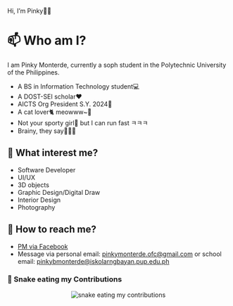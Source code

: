 Hi, I’m Pinky👋😊

# 📫 Who am I?
I am Pinky Monterde, currently a soph student in the Polytechnic University of the Philippines.
- A BS in Information Technology student💻​
- A DOST-SEI scholar​​❤️​
- AICTS Org President S.Y. 2024📝
- A cat lover​​🐈 meowww~🐾​
- Not your sporty girl🤫 but I can run fast ㅋㅋㅋ
- Brainy, they say🤷🏻‍♀️

## 👀 What interest me?
- Software Developer
- UI/UX
- 3D objects
- Graphic Design/Digital Draw
- Interior Design
- Photography

## 💬 How to reach me?
- [PM via Facebook](https://web.facebook.com/mspinkymonterde/)
- Message via
  personal email: pinkymonterde.ofc@gmail.com or
  school email: pinkybmonterde@iskolarngbayan.pup.edu.ph

### 🐍 Snake eating my Contributions

<div align="center">
  <picture>
    <source media="(prefers-color-scheme: dark)" srcset="https://raw.githubusercontent.com/mspinkymonterde/mspinkymonterde/output/github-contribution-grid-snake-dark.svg" />
    <source media="(prefers-color-scheme: light)" srcset="https://raw.githubusercontent.com/mspinkymonterde/mspinkymonterde/output/github-contribution-grid-snake.svg" />
    <img alt="snake eating my contributions" src="https://raw.githubusercontent.com/mspinkymonterde/mspinkymonterde/output/github-contribution-grid-snake.svg" />
  </picture>
</div>



<!---
pinkythefuturecomputer/pinkythefuturecomputer is a ✨ special ✨ repository because its `README.md` (this file) appears on your GitHub profile.
You can click the Preview link to take a look at your changes.
--->
